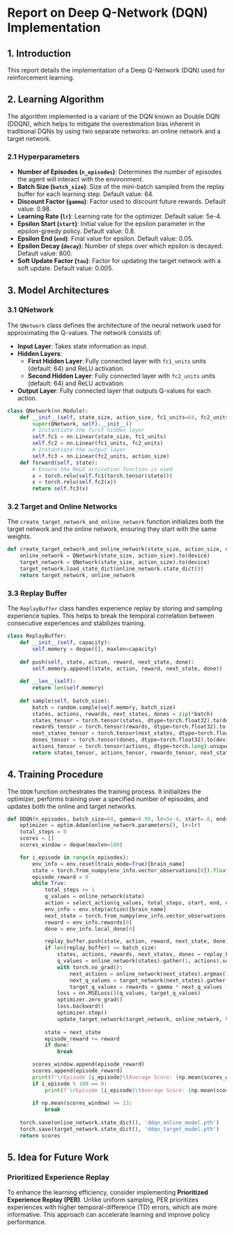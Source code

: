 # Report on Deep Q-Network (DQN) Implementation

## 1. Introduction

This report details the implementation of a Deep Q-Network (DQN) used for reinforcement learning.

## 2. Learning Algorithm

The algorithm implemented is a variant of the DQN known as Double DQN (DDQN), which helps to mitigate the overestimation bias inherent in traditional DQNs by using two separate networks: an online network and a target network.

### 2.1 Hyperparameters

- **Number of Episodes (`n_episodes`)**: Determines the number of episodes the agent will interact with the environment.
- **Batch Size (`batch_size`)**: Size of the mini-batch sampled from the replay buffer for each learning step. Default value: 64.
- **Discount Factor (`gamma`)**: Factor used to discount future rewards. Default value: 0.98.
- **Learning Rate (`lr`)**: Learning rate for the optimizer. Default value: 5e-4.
- **Epsilon Start (`start`)**: Initial value for the epsilon parameter in the epsilon-greedy policy. Default value: 0.8.
- **Epsilon End (`end`)**: Final value for epsilon. Default value: 0.05.
- **Epsilon Decay (`decay`)**: Number of steps over which epsilon is decayed. Default value: 800.
- **Soft Update Factor (`tau`)**: Factor for updating the target network with a soft update. Default value: 0.005.

## 3. Model Architectures

### 3.1 QNetwork

The `QNetwork` class defines the architecture of the neural network used for approximating the Q-values. The network consists of:

- **Input Layer**: Takes state information as input.
- **Hidden Layers**:
  - **First Hidden Layer**: Fully connected layer with `fc1_units` units (default: 64) and ReLU activation.
  - **Second Hidden Layer**: Fully connected layer with `fc2_units` units (default: 64) and ReLU activation.
- **Output Layer**: Fully connected layer that outputs Q-values for each action.

```python
class QNetwork(nn.Module):
    def __init__(self, state_size, action_size, fc1_units=64, fc2_units=64):
        super(QNetwork, self).__init__()
        # Instantiate the first hidden layer
        self.fc1 = nn.Linear(state_size, fc1_units)
        self.fc2 = nn.Linear(fc1_units, fc2_units)
        # Instantiate the output layer
        self.fc3 = nn.Linear(fc2_units, action_size)
    def forward(self, state):
        # Ensure the ReLU activation function is used
        x = torch.relu(self.fc1(torch.tensor(state)))
        x = torch.relu(self.fc2(x))
        return self.fc3(x)
```

### 3.2 Target and Online Networks

The `create_target_network_and_online_network` function initializes both the target network and the online network, ensuring they start with the same weights.

```python
def create_target_network_and_online_network(state_size, action_size, device):
    online_network = QNetwork(state_size, action_size).to(device)
    target_network = QNetwork(state_size, action_size).to(device)
    target_network.load_state_dict(online_network.state_dict())
    return target_network, online_network
```

### 3.3 Replay Buffer

The `ReplayBuffer` class handles experience replay by storing and sampling experience tuples. This helps to break the temporal correlation between consecutive experiences and stabilizes training.

```python
class ReplayBuffer:
    def __init__(self, capacity):
        self.memory = deque([], maxlen=capacity)
        
    def push(self, state, action, reward, next_state, done):
        self.memory.append((state, action, reward, next_state, done))
        
    def __len__(self):
        return len(self.memory)
        
    def sample(self, batch_size):
        batch = random.sample(self.memory, batch_size)
        states, actions, rewards, next_states, dones = zip(*batch)
        states_tensor = torch.tensor(states, dtype=torch.float32).to(device)
        rewards_tensor = torch.tensor(rewards, dtype=torch.float32).to(device)
        next_states_tensor = torch.tensor(next_states, dtype=torch.float32).to(device)
        dones_tensor = torch.tensor(dones, dtype=torch.float32).to(device)
        actions_tensor = torch.tensor(actions, dtype=torch.long).unsqueeze(1).to(device)
        return states_tensor, actions_tensor, rewards_tensor, next_states_tensor, dones_tensor
```
## 4. Training Procedure

The `DDQN` function orchestrates the training process. It initializes the optimizer, performs training over a specified number of episodes, and updates both the online and target networks.

```python
def DDQN(n_episodes, batch_size=64, gamma=0.98, lr=5e-4, start=.8, end=.05, decay=800):
    optimizer = optim.Adam(online_network.parameters(), lr=lr)
    total_steps = 0
    scores = []
    scores_window = deque(maxlen=100)

    for i_episode in range(n_episodes):
        env_info = env.reset(train_mode=True)[brain_name]
        state = torch.from_numpy(env_info.vector_observations[0]).float().to(device)
        episode_reward = 0
        while True:
            total_steps += 1
            q_values = online_network(state)
            action = select_action(q_values, total_steps, start, end, decay)
            env_info = env.step(action)[brain_name]
            next_state = torch.from_numpy(env_info.vector_observations[0]).float().to(device)
            reward = env_info.rewards[0]
            done = env_info.local_done[0]

            replay_buffer.push(state, action, reward, next_state, done)
            if len(replay_buffer) >= batch_size:
                states, actions, rewards, next_states, dones = replay_buffer.sample(batch_size)
                q_values = online_network(states).gather(1, actions).squeeze(1)
                with torch.no_grad():
                    next_actions = online_network(next_states).argmax(1).unsqueeze(1)
                    next_q_values = target_network(next_states).gather(1, next_actions).squeeze(1)
                    target_q_values = rewards + gamma * next_q_values * (1 - dones)
                loss = nn.MSELoss()(q_values, target_q_values)
                optimizer.zero_grad()
                loss.backward()
                optimizer.step()
                update_target_network(target_network, online_network, tau=.005)
            
            state = next_state
            episode_reward += reward
            if done:
                break

        scores_window.append(episode_reward)
        scores.append(episode_reward)
        print(f'\rEpisode {i_episode}\tAverage Score: {np.mean(scores_window):.2f}\tepisode_reward: {episode_reward}', end="")
        if i_episode % 100 == 0:
            print(f'\rEpisode {i_episode}\tAverage Score: {np.mean(scores_window):.2f}\tepisode_reward: {episode_reward}')
        
        if np.mean(scores_window) >= 13:
            break
            
    torch.save(online_network.state_dict(), 'ddqn_online_model.pth')
    torch.save(target_network.state_dict(), 'ddqn_target_model.pth')
    return scores
```

## 5. Idea for Future Work

### Prioritized Experience Replay

To enhance the learning efficiency, consider implementing **Prioritized Experience Replay (PER)**. Unlike uniform sampling, PER prioritizes experiences with higher temporal-difference (TD) errors, which are more informative. This approach can accelerate learning and improve policy performance.

